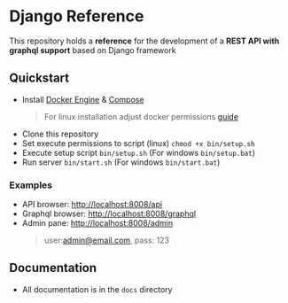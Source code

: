 # Django Reference

This repository holds a **reference** for the development of a **REST API with graphql support** based on Django framework

## Quickstart

-   Install [Docker Engine](https://docs.docker.com/engine/install/) & [Compose](https://docs.docker.com/compose/install/)
    >   For linux installation adjust docker permissions [guide](https://docs.docker.com/engine/install/linux-postinstall/#manage-docker-as-a-non-root-user)
-   Clone this repository
-   Set execute permissions to script (linux) `chmod +x bin/setup.sh`
-   Execute setup script `bin/setup.sh` (For windows `bin/setup.bat`)
-   Run server `bin/start.sh` (For windows `bin/start.bat`)

### Examples

-   API browser: [http://localhost:8008/api](http://localhost:8008/api)
-   Graphql browser: [http://localhost:8008/graphql](http://localhost:8008/graphql)
-   Admin pane: [http://localhost:8008/admin](http://localhost:8008/admin)
    >   user:admin@email.com, pass: 123
    
## Documentation

-   All documentation is in the `docs` directory